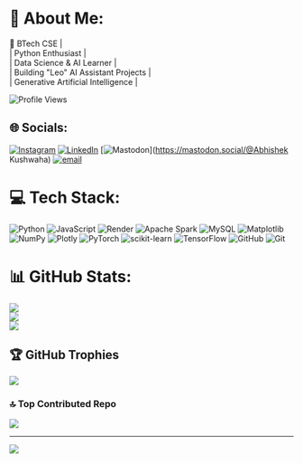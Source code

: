 # 💫 About Me:
🚀 BTech CSE |<br>| Python Enthusiast |<br>| Data Science & AI Learner |<br>| Building "Leo" AI Assistant Projects |<br>| Generative Artificial Intelligence |



![Profile Views](https://komarev.com/ghpvc/?username=vedprakash8721&label=Profile_View&style=flat-square&color=0e75b6)


## 🌐 Socials:
[![Instagram](https://img.shields.io/badge/Instagram-%23E4405F.svg?logo=Instagram&logoColor=white)](https://instagram.com/ved_prakash_8721) [![LinkedIn](https://img.shields.io/badge/LinkedIn-%230077B5.svg?logo=linkedin&logoColor=white)](https://linkedin.com/in/abhishek-kushwaha-89893035b) [![Mastodon](https://img.shields.io/badge/-MASTODON-%232B90D9?logo=mastodon&logoColor=white)](https://mastodon.social/@Abhishek Kushwaha) [![email](https://img.shields.io/badge/Email-D14836?logo=gmail&logoColor=white)](mailto:askrocks2001@gmail.com) 

# 💻 Tech Stack:
![Python](https://img.shields.io/badge/python-3670A0?style=for-the-badge&logo=python&logoColor=ffdd54) ![JavaScript](https://img.shields.io/badge/javascript-%23323330.svg?style=for-the-badge&logo=javascript&logoColor=%23F7DF1E) ![Render](https://img.shields.io/badge/Render-%46E3B7.svg?style=for-the-badge&logo=render&logoColor=white) ![Apache Spark](https://img.shields.io/badge/Apache%20Spark-FDEE21?style=for-the-badge&logo=apachespark&logoColor=black) ![MySQL](https://img.shields.io/badge/mysql-4479A1.svg?style=for-the-badge&logo=mysql&logoColor=white) ![Matplotlib](https://img.shields.io/badge/Matplotlib-%23ffffff.svg?style=for-the-badge&logo=Matplotlib&logoColor=black) ![NumPy](https://img.shields.io/badge/numpy-%23013243.svg?style=for-the-badge&logo=numpy&logoColor=white) ![Plotly](https://img.shields.io/badge/Plotly-%233F4F75.svg?style=for-the-badge&logo=plotly&logoColor=white) ![PyTorch](https://img.shields.io/badge/PyTorch-%23EE4C2C.svg?style=for-the-badge&logo=PyTorch&logoColor=white) ![scikit-learn](https://img.shields.io/badge/scikit--learn-%23F7931E.svg?style=for-the-badge&logo=scikit-learn&logoColor=white) ![TensorFlow](https://img.shields.io/badge/TensorFlow-%23FF6F00.svg?style=for-the-badge&logo=TensorFlow&logoColor=white) ![GitHub](https://img.shields.io/badge/github-%23121011.svg?style=for-the-badge&logo=github&logoColor=white) ![Git](https://img.shields.io/badge/git-%23F05033.svg?style=for-the-badge&logo=git&logoColor=white)
# 📊 GitHub Stats:
![](https://github-readme-stats.vercel.app/api?username=vedprakash8721&theme=dark&hide_border=false&include_all_commits=false&count_private=false)<br/>
![](https://nirzak-streak-stats.vercel.app/?user=vedprakash8721&theme=dark&hide_border=false)<br/>
![](https://github-readme-stats.vercel.app/api/top-langs/?username=vedprakash8721&theme=dark&hide_border=false&include_all_commits=false&count_private=false&layout=compact)

## 🏆 GitHub Trophies
![](https://github-profile-trophy.vercel.app/?username=vedprakash8721&theme=radical&no-frame=false&no-bg=true&margin-w=4)

### 🔝 Top Contributed Repo
![](https://github-contributor-stats.vercel.app/api?username=vedprakash8721&limit=5&theme=dark&combine_all_yearly_contributions=true)

---
[![](https://visitcount.itsvg.in/api?id=vedprakash8721&icon=0&color=0)](https://visitcount.itsvg.in)



<!-- Proudly created with GPRM ( https://gprm.itsvg.in ) -->

